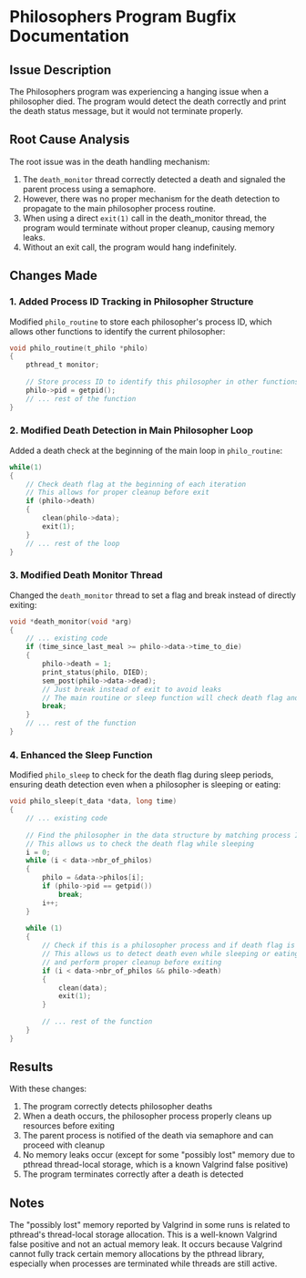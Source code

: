 # Philosophers Program Bugfix Documentation

## Issue Description

The Philosophers program was experiencing a hanging issue when a philosopher died. The program would detect the death correctly and print the death status message, but it would not terminate properly.

## Root Cause Analysis

The root issue was in the death handling mechanism:

1. The `death_monitor` thread correctly detected a death and signaled the parent process using a semaphore.
2. However, there was no proper mechanism for the death detection to propagate to the main philosopher process routine.
3. When using a direct `exit(1)` call in the death_monitor thread, the program would terminate without proper cleanup, causing memory leaks.
4. Without an exit call, the program would hang indefinitely.

## Changes Made

### 1. Added Process ID Tracking in Philosopher Structure

Modified `philo_routine` to store each philosopher's process ID, which allows other functions to identify the current philosopher:

```c
void philo_routine(t_philo *philo)
{
    pthread_t monitor;
    
    // Store process ID to identify this philosopher in other functions
    philo->pid = getpid();
    // ... rest of the function
}
```

### 2. Modified Death Detection in Main Philosopher Loop

Added a death check at the beginning of the main loop in `philo_routine`:

```c
while(1)
{
    // Check death flag at the beginning of each iteration
    // This allows for proper cleanup before exit
    if (philo->death)
    {
        clean(philo->data);
        exit(1);
    }
    // ... rest of the loop
}
```

### 3. Modified Death Monitor Thread

Changed the `death_monitor` thread to set a flag and break instead of directly exiting:

```c
void *death_monitor(void *arg)
{
    // ... existing code
    if (time_since_last_meal >= philo->data->time_to_die)
    {
        philo->death = 1;
        print_status(philo, DIED);
        sem_post(philo->data->dead);
        // Just break instead of exit to avoid leaks
        // The main routine or sleep function will check death flag and exit properly
        break;
    }
    // ... rest of the function
}
```

### 4. Enhanced the Sleep Function

Modified `philo_sleep` to check for the death flag during sleep periods, ensuring death detection even when a philosopher is sleeping or eating:

```c
void philo_sleep(t_data *data, long time)
{
    // ... existing code
    
    // Find the philosopher in the data structure by matching process ID
    // This allows us to check the death flag while sleeping
    i = 0;
    while (i < data->nbr_of_philos)
    {
        philo = &data->philos[i];
        if (philo->pid == getpid())
            break;
        i++;
    }
    
    while (1)
    {
        // Check if this is a philosopher process and if death flag is set
        // This allows us to detect death even while sleeping or eating
        // and perform proper cleanup before exiting
        if (i < data->nbr_of_philos && philo->death)
        {
            clean(data);
            exit(1);
        }
        
        // ... rest of the function
    }
}
```

## Results

With these changes:

1. The program correctly detects philosopher deaths
2. When a death occurs, the philosopher process properly cleans up resources before exiting
3. The parent process is notified of the death via semaphore and can proceed with cleanup
4. No memory leaks occur (except for some "possibly lost" memory due to pthread thread-local storage, which is a known Valgrind false positive)
5. The program terminates correctly after a death is detected

## Notes

The "possibly lost" memory reported by Valgrind in some runs is related to pthread's thread-local storage allocation. This is a well-known Valgrind false positive and not an actual memory leak. It occurs because Valgrind cannot fully track certain memory allocations by the pthread library, especially when processes are terminated while threads are still active. 